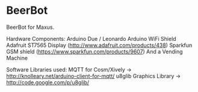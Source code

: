 BeerBot
=======

BeerBot for Maxus.

Hardware Components:
Arduino Due / Leonardo
Arduino WiFi Shield
Adafruit ST7565 Display (http://www.adafruit.com/products/438)
Sparkfun GSM shield (https://www.sparkfun.com/products/9607)
And a Vending Machine

Software Libraries used:
MQTT for Cosm/Xively -> http://knolleary.net/arduino-client-for-mqtt/
u8glib Graphics Library -> http://code.google.com/p/u8glib/
